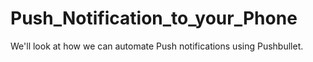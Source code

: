 # Push_Notification_to_your_Phone
We'll look at how we can automate Push notifications using Pushbullet.
